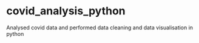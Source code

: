 # covid_analysis_python
Analysed covid data and performed data cleaning and data visualisation in python
